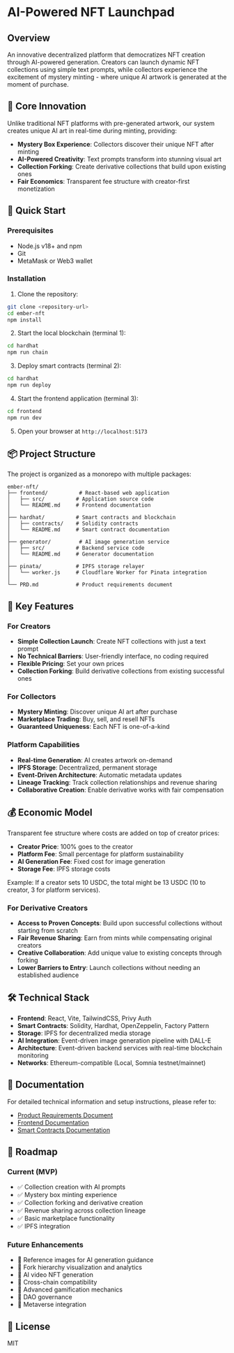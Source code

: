 # AI-Powered NFT Launchpad

## Overview

An innovative decentralized platform that democratizes NFT creation through AI-powered generation. Creators can launch dynamic NFT collections using simple text prompts, while collectors experience the excitement of mystery minting - where unique AI artwork is generated at the moment of purchase.

## 🎯 Core Innovation

Unlike traditional NFT platforms with pre-generated artwork, our system creates unique AI art in real-time during minting, providing:

- **Mystery Box Experience**: Collectors discover their unique NFT after minting
- **AI-Powered Creativity**: Text prompts transform into stunning visual art
- **Collection Forking**: Create derivative collections that build upon existing ones
- **Fair Economics**: Transparent fee structure with creator-first monetization

## 🚀 Quick Start

### Prerequisites

- Node.js v18+ and npm
- Git
- MetaMask or Web3 wallet

### Installation

1. Clone the repository:

```sh
git clone <repository-url>
cd ember-nft
npm install
```

2. Start the local blockchain (terminal 1):

```sh
cd hardhat
npm run chain
```

3. Deploy smart contracts (terminal 2):

```sh
cd hardhat
npm run deploy
```

4. Start the frontend application (terminal 3):

```sh
cd frontend
npm run dev
```

5. Open your browser at `http://localhost:5173`

## 📦 Project Structure

The project is organized as a monorepo with multiple packages:

```
ember-nft/
├── frontend/          # React-based web application
│   ├── src/          # Application source code
│   └── README.md     # Frontend documentation
│
├── hardhat/          # Smart contracts and blockchain
│   ├── contracts/    # Solidity contracts
│   └── README.md     # Smart contract documentation
│
├── generator/         # AI image generation service
│   ├── src/          # Backend service code
│   └── README.md     # Generator documentation
│
├── pinata/           # IPFS storage relayer
│   └── worker.js     # Cloudflare Worker for Pinata integration
│
└── PRD.md            # Product requirements document
```

## 🎨 Key Features

### For Creators

- **Simple Collection Launch**: Create NFT collections with just a text prompt
- **No Technical Barriers**: User-friendly interface, no coding required
- **Flexible Pricing**: Set your own prices
- **Collection Forking**: Build derivative collections from existing successful ones

### For Collectors

- **Mystery Minting**: Discover unique AI art after purchase
- **Marketplace Trading**: Buy, sell, and resell NFTs
- **Guaranteed Uniqueness**: Each NFT is one-of-a-kind

### Platform Capabilities

- **Real-time Generation**: AI creates artwork on-demand
- **IPFS Storage**: Decentralized, permanent storage
- **Event-Driven Architecture**: Automatic metadata updates
- **Lineage Tracking**: Track collection relationships and revenue sharing
- **Collaborative Creation**: Enable derivative works with fair compensation

## 💰 Economic Model

Transparent fee structure where costs are added on top of creator prices:

- **Creator Price**: 100% goes to the creator
- **Platform Fee**: Small percentage for platform sustainability
- **AI Generation Fee**: Fixed cost for image generation
- **Storage Fee**: IPFS storage costs

Example: If a creator sets 10 USDC, the total might be 13 USDC (10 to creator, 3 for platform services).

### For Derivative Creators

- **Access to Proven Concepts**: Build upon successful collections without starting from scratch
- **Fair Revenue Sharing**: Earn from mints while compensating original creators
- **Creative Collaboration**: Add unique value to existing concepts through forking
- **Lower Barriers to Entry**: Launch collections without needing an established audience

## 🛠️ Technical Stack

- **Frontend**: React, Vite, TailwindCSS, Privy Auth
- **Smart Contracts**: Solidity, Hardhat, OpenZeppelin, Factory Pattern
- **Storage**: IPFS for decentralized media storage
- **AI Integration**: Event-driven image generation pipeline with DALL-E
- **Architecture**: Event-driven backend services with real-time blockchain monitoring
- **Networks**: Ethereum-compatible (Local, Somnia testnet/mainnet)

## 📖 Documentation

For detailed technical information and setup instructions, please refer to:

- [Product Requirements Document](./PRD.md)
- [Frontend Documentation](./frontend/README.md)
- [Smart Contracts Documentation](./hardhat/README.md)

## 🚧 Roadmap

### Current (MVP)

- ✅ Collection creation with AI prompts
- ✅ Mystery box minting experience
- ✅ Collection forking and derivative creation
- ✅ Revenue sharing across collection lineage
- ✅ Basic marketplace functionality
- ✅ IPFS integration

### Future Enhancements

- 🔄 Reference images for AI generation guidance
- 🔄 Fork hierarchy visualization and analytics
- 🔄 AI video NFT generation
- 🔄 Cross-chain compatibility
- 🔄 Advanced gamification mechanics
- 🔄 DAO governance
- 🔄 Metaverse integration

## 📄 License

MIT
